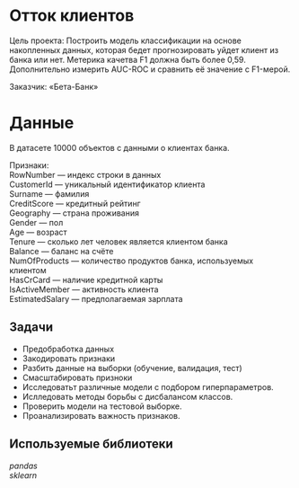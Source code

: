 # Отток клиентов
Цель проекта: Построить модель классификации на основе накопленных данных, которая бедет прогнозировать уйдет клиент из банка или нет. Метерика качетва F1 должна быть более 0,59. Дополнительно измерить AUC-ROC и сравнить её значение с F1-мерой.

Заказчик: «Бета-Банк»

# Данные
В датасете 10000 объектов c данными о клиентах банка.

Признаки:  
RowNumber — индекс строки в данных  
CustomerId — уникальный идентификатор клиента  
Surname — фамилия  
CreditScore — кредитный рейтинг  
Geography — страна проживания  
Gender — пол  
Age — возраст  
Tenure — сколько лет человек является клиентом банка  
Balance — баланс на счёте  
NumOfProducts — количество продуктов банка, используемых клиентом  
HasCrCard — наличие кредитной карты  
IsActiveMember — активность клиента  
EstimatedSalary — предполагаемая зарплата  

## Задачи
- Предобработка данных
- Закодировать признаки
- Разбить данные на выборки (обучение, валидация, тест)
- Смасштабировать призноки 
- Исследоватьт различные модели с подбором гиперпараметров.
- Ислледовать методы борьбы с дисбалансом классов.
- Проверить модели на тестовой выборке.
- Проанализировать важность признаков.

## Используемые библиотеки
*pandas*  
*sklearn*
